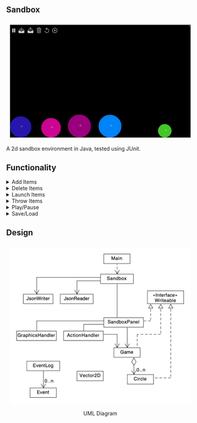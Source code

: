 ## Sandbox

<div style="overflow-x:scroll; white-space:nowrap; text-align:center;">
    <div style="display:inline-block; margin-right:10px; margin-left:10px; margin-top:10px;">
        <img src="screenshots/intro.gif">
        <p style="margin-bottom:-10px;">  </p>
    </div>
</div>

A 2d sandbox environment in Java, tested using JUnit.



## Functionality

<details><summary> Add Items</summary>
<div style="display:inline-block; margin-right:10px; margin-left:10px; margin-top:10px;">
    <img src="screenshots/add.gif">
</div>
<div style="display:inline-block; margin-right:10px; margin-left:10px; margin-top:10px;">
    <img src="screenshots/add2.gif">
</div>
</details>

<details><summary> Delete Items</summary>
<div style="display:inline-block; margin-right:10px; margin-left:10px; margin-top:10px;">
    <img src="screenshots/delete.gif">
</div>
</details>

<details><summary> Launch Items</summary>
<div style="display:inline-block; margin-right:10px; margin-left:10px; margin-top:10px;">
    <img src="screenshots/launch.gif">
</div>
</details>

<details><summary> Throw Items</summary>
<div style="display:inline-block; margin-right:10px; margin-left:10px; margin-top:10px;">
    <img src="screenshots/throw.gif">
</div>
</details>

<details><summary> Play/Pause </summary>
<div style="display:inline-block; margin-right:10px; margin-left:10px; margin-top:10px;">
    <img src="screenshots/playpause.gif">
</div>
</details>

<details><summary> Save/Load</summary>
<div style="display:inline-block; margin-right:10px; margin-left:10px; margin-top:10px;">
    <img src="screenshots/loadsave.gif">
</div>
</details>

## Design

<div style="overflow-x:scroll; white-space:nowrap; text-align:center;">
    <div style="display:inline-block; margin-right:10px; margin-left:10px; margin-top:10px;">
        <img src="screenshots/UML Diagram.png">
        <p style="margin-bottom:-10px;"> UML Diagram </p>
    </div>
</div>

<!-- <div style="overflow-x:scroll; white-space:nowrap; text-align:center;">
    <div style="display:inline-block; margin-right:10px; margin-left:10px; margin-top:10px;">
        <img src="screenshots/add.gif">
        <p style="margin-bottom:-10px;"> Add Items 1 </p>
    </div>
    <div style="display:inline-block; margin-right:10px; margin-left:10px; margin-top:10px;">
        <img src="screenshots/add2.gif">
        <p style="margin-bottom:-10px;"> Add Items 2 </p>
    </div>
    <div style="display:inline-block; margin-right:10px; margin-left:10px; margin-top:10px;">
        <img src="screenshots/delete.gif">
        <p style="margin-bottom:-10px;"> Delete Items </p>
    </div>
    <div style="display:inline-block; margin-right:10px; margin-left:10px; margin-top:10px;">
        <img src="screenshots/launch.gif">
        <p style="margin-bottom:-10px;"> Launch Items </p>
    </div>
    <div style="display:inline-block; margin-right:10px; margin-left:10px; margin-top:10px;">
        <img src="screenshots/throw.gif">
        <p style="margin-bottom:-10px;"> Throw Items </p>
    </div>
    <div style="display:inline-block; margin-right:10px; margin-left:10px; margin-top:10px;">
        <img src="screenshots/playpause.gif">
        <p style="margin-bottom:-10px;"> Play/Pause </p>
    </div>
    <div style="display:inline-block; margin-right:10px; margin-left:10px; margin-top:10px;">
        <img src="screenshots/loadsave.gif">
        <p style="margin-bottom:-10px;"> Save/Load </p>
    </div>
</div> -->
